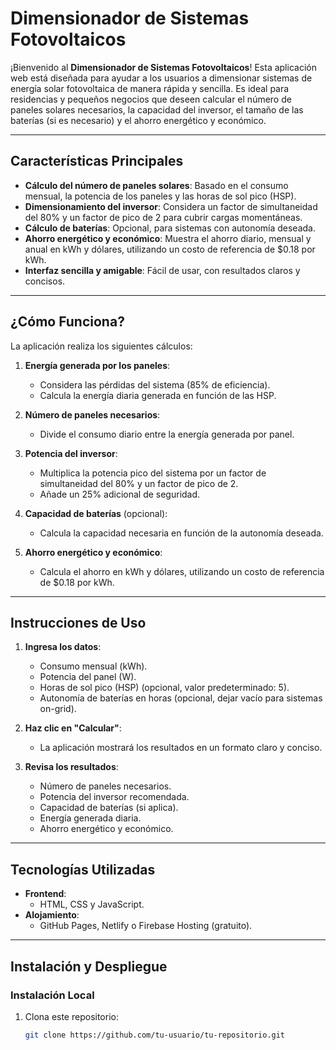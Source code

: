 # Dimensionador de Sistemas Fotovoltaicos

¡Bienvenido al **Dimensionador de Sistemas Fotovoltaicos**! Esta aplicación web está diseñada para ayudar a los usuarios a dimensionar sistemas de energía solar fotovoltaica de manera rápida y sencilla. Es ideal para residencias y pequeños negocios que deseen calcular el número de paneles solares necesarios, la capacidad del inversor, el tamaño de las baterías (si es necesario) y el ahorro energético y económico.

---

## **Características Principales**

- **Cálculo del número de paneles solares**: Basado en el consumo mensual, la potencia de los paneles y las horas de sol pico (HSP).
- **Dimensionamiento del inversor**: Considera un factor de simultaneidad del 80% y un factor de pico de 2 para cubrir cargas momentáneas.
- **Cálculo de baterías**: Opcional, para sistemas con autonomía deseada.
- **Ahorro energético y económico**: Muestra el ahorro diario, mensual y anual en kWh y dólares, utilizando un costo de referencia de $0.18 por kWh.
- **Interfaz sencilla y amigable**: Fácil de usar, con resultados claros y concisos.

---

## **¿Cómo Funciona?**

La aplicación realiza los siguientes cálculos:

1. **Energía generada por los paneles**:
   - Considera las pérdidas del sistema (85% de eficiencia).
   - Calcula la energía diaria generada en función de las HSP.

2. **Número de paneles necesarios**:
   - Divide el consumo diario entre la energía generada por panel.

3. **Potencia del inversor**:
   - Multiplica la potencia pico del sistema por un factor de simultaneidad del 80% y un factor de pico de 2.
   - Añade un 25% adicional de seguridad.

4. **Capacidad de baterías** (opcional):
   - Calcula la capacidad necesaria en función de la autonomía deseada.

5. **Ahorro energético y económico**:
   - Calcula el ahorro en kWh y dólares, utilizando un costo de referencia de $0.18 por kWh.

---

## **Instrucciones de Uso**

1. **Ingresa los datos**:
   - Consumo mensual (kWh).
   - Potencia del panel (W).
   - Horas de sol pico (HSP) (opcional, valor predeterminado: 5).
   - Autonomía de baterías en horas (opcional, dejar vacío para sistemas on-grid).

2. **Haz clic en "Calcular"**:
   - La aplicación mostrará los resultados en un formato claro y conciso.

3. **Revisa los resultados**:
   - Número de paneles necesarios.
   - Potencia del inversor recomendada.
   - Capacidad de baterías (si aplica).
   - Energía generada diaria.
   - Ahorro energético y económico.

---

## **Tecnologías Utilizadas**

- **Frontend**:
  - HTML, CSS y JavaScript.
- **Alojamiento**:
  - GitHub Pages, Netlify o Firebase Hosting (gratuito).

---

## **Instalación y Despliegue**

### **Instalación Local**
1. Clona este repositorio:
   ```bash
   git clone https://github.com/tu-usuario/tu-repositorio.git
